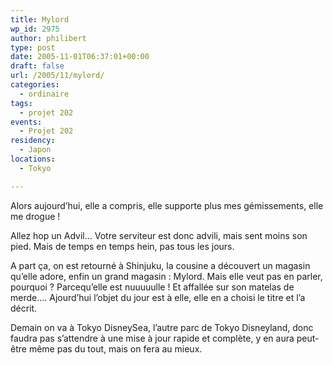 ```yaml
---
title: Mylord
wp_id: 2975
author: philibert
type: post
date: 2005-11-01T06:37:01+00:00
draft: false
url: /2005/11/mylord/
categories:
  - ordinaire
tags:
  - projet 202
events:
  - Projet 202
residency:
  - Japon
locations:
  - Tokyo

---
```

Alors aujourd&rsquo;hui, elle a compris, elle supporte plus mes gémissements, elle me drogue ! 

Allez hop un Advil&#8230; Votre serviteur est donc advili, mais sent moins son pied. Mais de temps en temps hein, pas tous les jours. 

A part ça, on est retourné à Shinjuku, la cousine a découvert un magasin qu&rsquo;elle adore, enfin un grand magasin : Mylord. Mais elle veut pas en parler, pourquoi ? Parcequ&rsquo;elle est nuuuuulle ! Et affallée sur son matelas de merde&#8230;. Ajourd&rsquo;hui l&rsquo;objet du jour est à elle, elle en a choisi le titre et l&rsquo;a décrit.

Demain on va à Tokyo DisneySea, l&rsquo;autre parc de Tokyo Disneyland, donc faudra pas s&rsquo;attendre à une mise à jour rapide et complète, y en aura peut-être même pas du tout, mais on fera au mieux.